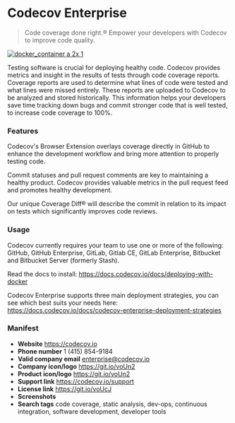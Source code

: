 # Codecov Enterprise
> Code coverage done right.® Empower your developers with Codecov to improve code quality.

[![docker_container a 2x 1](https://cloud.githubusercontent.com/assets/2041757/23514065/1f2c138a-ff34-11e6-9c09-a9f17179a1a8.png)](https://store.docker.com/images/ba08bd82-f83c-42bd-be9d-68974637dea5)


Testing software is crucial for deploying healthy code. Codecov provides metrics and insight in the results of tests through code coverage reports. Coverage reports are used to determine what lines of code were tested and what lines were missed entirely. These reports are uploaded to Codecov to be analyzed and stored historically. This information helps your developers save time tracking down bugs and commit stronger code that is well tested, to increase code coverage to 100%.

### Features

Codecov's Browser Extension overlays coverage directly in GitHub to enhance the development workflow and bring more attention to properly testing code.

Commit statuses and pull request comments are key to maintaining a healthy product. Codecov provides valuable metrics in the pull request feed and promotes healthy development.

Our unique Coverage Diff® will describe the commit in relation to its impact on tests which significantly improves code reviews.

### Usage

Codecov currently requires your team to use one or more of the following: GitHub, GitHub Enterprise, GitLab, Gitlab CE, GitLab Enterprise, Bitbucket and Bitbucket Server (formerly Stash).

Read the docs to install: https://docs.codecov.io/docs/deploying-with-docker

Codecov Enterprise supports three main deployment strategies, you can see which best suits your needs here: https://docs.codecov.io/docs/codecov-enterprise-deployment-strategies


### Manifest

- **Website** https://codecov.io
- **Phone number** 1 (415) 854-9184
- **Valid company email** [enterprise@codecov.io][email]
- **Company icon/logo** https://git.io/voUn2
- **Product icon/logo** https://git.io/voUn2
- **Support link** https://codecov.io/support
- **License link** https://git.io/voUcJ
- **Screenshots**
- **Search tags** code coverage, static analysis, dev-ops, continuous integration, software development, developer tools

[config]: http://docs.codecov.io/docs/configuration
[email]: mailto:enterprise@codecov.io
[eula]: https://git.io/voUcJ
